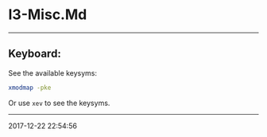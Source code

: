 # I3-Misc.Md

----------------------------------------- 

## Keyboard:

See the available keysyms:

```bash
xmodmap -pke
```

Or use `xev` to see the keysyms.

-----------------------------------------
2017-12-22 22:54:56
